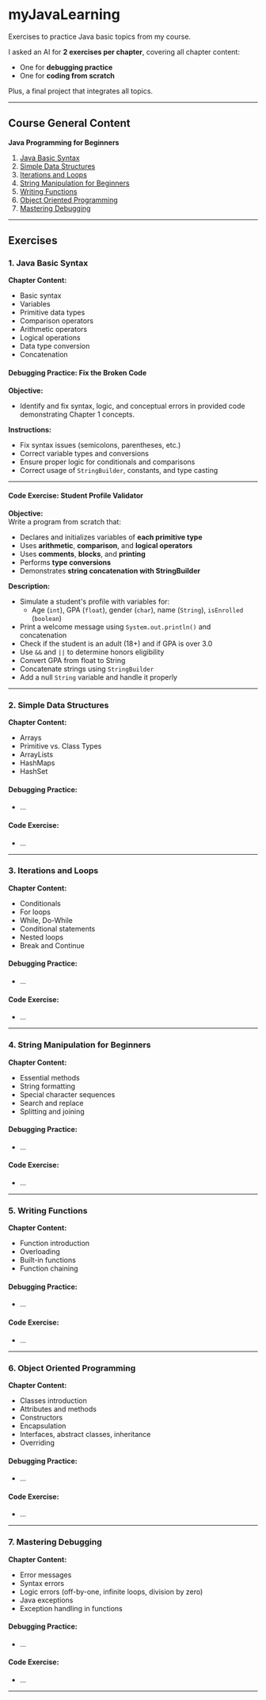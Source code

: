 # myJavaLearning

Exercises to practice Java basic topics from my course.

I asked an AI for **2 exercises per chapter**, covering all chapter content:  
- One for **debugging practice**  
- One for **coding from scratch**  

Plus, a final project that integrates all topics.

---

## Course General Content

**Java Programming for Beginners**

1. [Java Basic Syntax](#1-java-basic-syntax)  
2. [Simple Data Structures](#2-simple-data-structures)  
3. [Iterations and Loops](#3-iterations-and-loops)  
4. [String Manipulation for Beginners](#4-string-manipulation-for-beginners)  
5. [Writing Functions](#5-writing-functions)  
6. [Object Oriented Programming](#6-object-oriented-programming)  
7. [Mastering Debugging](#7-mastering-debugging)  

---

## Exercises

### 1. Java Basic Syntax

**Chapter Content:**  
- Basic syntax  
- Variables  
- Primitive data types  
- Comparison operators  
- Arithmetic operators  
- Logical operations  
- Data type conversion  
- Concatenation  

#### Debugging Practice: Fix the Broken Code

**Objective:**  
- Identify and fix syntax, logic, and conceptual errors in provided code demonstrating Chapter 1 concepts.

**Instructions:**  
- Fix syntax issues (semicolons, parentheses, etc.)  
- Correct variable types and conversions  
- Ensure proper logic for conditionals and comparisons  
- Correct usage of `StringBuilder`, constants, and type casting  

---

#### Code Exercise: Student Profile Validator

**Objective:**  
Write a program from scratch that:  
- Declares and initializes variables of **each primitive type**  
- Uses **arithmetic**, **comparison**, and **logical operators**  
- Uses **comments**, **blocks**, and **printing**  
- Performs **type conversions**  
- Demonstrates **string concatenation with StringBuilder**  

**Description:**  
- Simulate a student's profile with variables for:  
  - Age (`int`), GPA (`float`), gender (`char`), name (`String`), `isEnrolled` (`boolean`)  
- Print a welcome message using `System.out.println()` and concatenation  
- Check if the student is an adult (18+) and if GPA is over 3.0  
- Use `&&` and `||` to determine honors eligibility  
- Convert GPA from float to String  
- Concatenate strings using `StringBuilder`  
- Add a null `String` variable and handle it properly  

---

### 2. Simple Data Structures

**Chapter Content:**  
- Arrays  
- Primitive vs. Class Types  
- ArrayLists  
- HashMaps  
- HashSet  

#### Debugging Practice:  
- ...

#### Code Exercise:  
- ...

---

### 3. Iterations and Loops

**Chapter Content:**  
- Conditionals  
- For loops  
- While, Do-While  
- Conditional statements  
- Nested loops  
- Break and Continue  

#### Debugging Practice:  
- ...

#### Code Exercise:  
- ...

---

### 4. String Manipulation for Beginners

**Chapter Content:**  
- Essential methods  
- String formatting  
- Special character sequences  
- Search and replace  
- Splitting and joining  

#### Debugging Practice:  
- ...

#### Code Exercise:  
- ...

---

### 5. Writing Functions

**Chapter Content:**  
- Function introduction  
- Overloading  
- Built-in functions  
- Function chaining  

#### Debugging Practice:  
- ...

#### Code Exercise:  
- ...

---

### 6. Object Oriented Programming

**Chapter Content:**  
- Classes introduction  
- Attributes and methods  
- Constructors  
- Encapsulation  
- Interfaces, abstract classes, inheritance  
- Overriding  

#### Debugging Practice:  
- ...

#### Code Exercise:  
- ...

---

### 7. Mastering Debugging

**Chapter Content:**  
- Error messages  
- Syntax errors  
- Logic errors (off-by-one, infinite loops, division by zero)  
- Java exceptions  
- Exception handling in functions  

#### Debugging Practice:  
- ...

#### Code Exercise:  
- ...

---
